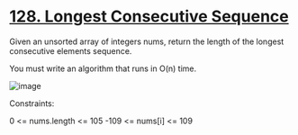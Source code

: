 # [128. Longest Consecutive Sequence](https://leetcode.com/problems/longest-consecutive-sequence/description/)

Given an unsorted array of integers nums, return the length of the longest consecutive elements sequence.

You must write an algorithm that runs in O(n) time.

![image](https://github.com/Trilochna/NeetCode150/assets/97858274/5852d1d3-b63d-4528-929e-77d6b358a98c)


Constraints:

0 <= nums.length <= 105
-109 <= nums[i] <= 109
